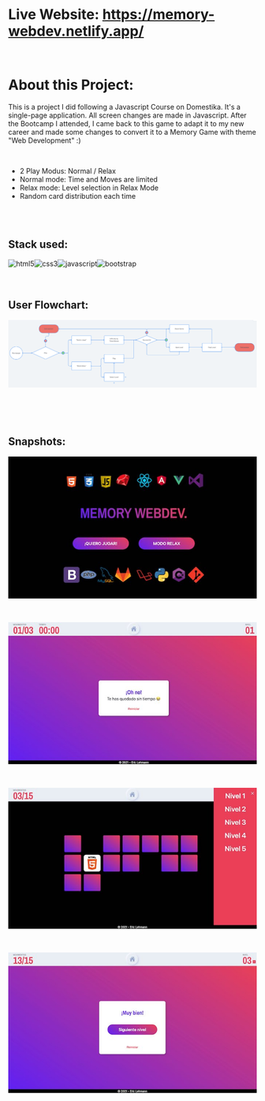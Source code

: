 # Live Website:  https://memory-webdev.netlify.app/

<br>

# About this Project:

 This is a project I did following a Javascript Course on Domestika. It's a single-page application. All screen changes are made in Javascript. After the Bootcamp I attended, I came back to this game to adapt it to my new career and made some changes to convert it to a Memory Game with theme "Web Development" :)

<br>

- 2 Play Modus: Normal / Relax
- Normal mode: Time and Moves are limited 
- Relax mode: Level selection in Relax Mode
- Random card distribution each time

 
 <br>
 <br>
 
 ## Stack used:
 
<img align="left" alt="html5" src="https://img.shields.io/badge/-HTML-F64A1D?&style=for-the-badge&logo=html5&logoColor=white" />
<img align="left" alt="css3" src="https://img.shields.io/badge/-CSS-2962E9?&style=for-the-badge&logo=css3&logoColor=white" />
<img align="left" alt="javascript" src="https://img.shields.io/badge/-JAVASCRIPT-D89606?&style=for-the-badge&logo=javascript&logoColor=white" />
<img align="left" alt="bootstrap" src="https://img.shields.io/badge/-bootstrap-533C78?&style=for-the-badge&logo=bootstrap&logoColor=white" />

<br>
<br>
<br>

## User Flowchart:

![](Memory-flowchart.png)

<br>
<br>
<br>

## Snapshots:

![](memory1.png)  

<br>  

![](memory2.png)  

<br>  

![](memory3.png)  

<br>  

![](memory4.png)
